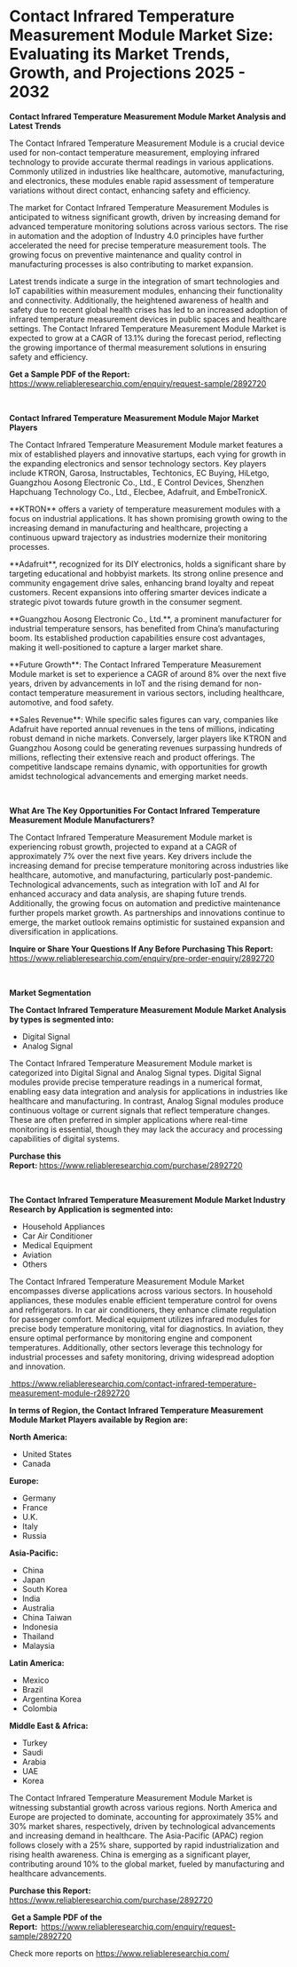 <p><h1>Contact Infrared Temperature Measurement Module Market Size: Evaluating its Market Trends, Growth, and Projections 2025 - 2032</h1></p><p><strong>Contact Infrared Temperature Measurement Module Market Analysis and Latest Trends</strong></p>
<p><p>The Contact Infrared Temperature Measurement Module is a crucial device used for non-contact temperature measurement, employing infrared technology to provide accurate thermal readings in various applications. Commonly utilized in industries like healthcare, automotive, manufacturing, and electronics, these modules enable rapid assessment of temperature variations without direct contact, enhancing safety and efficiency.</p><p>The market for Contact Infrared Temperature Measurement Modules is anticipated to witness significant growth, driven by increasing demand for advanced temperature monitoring solutions across various sectors. The rise in automation and the adoption of Industry 4.0 principles have further accelerated the need for precise temperature measurement tools. The growing focus on preventive maintenance and quality control in manufacturing processes is also contributing to market expansion.</p><p>Latest trends indicate a surge in the integration of smart technologies and IoT capabilities within measurement modules, enhancing their functionality and connectivity. Additionally, the heightened awareness of health and safety due to recent global health crises has led to an increased adoption of infrared temperature measurement devices in public spaces and healthcare settings. The Contact Infrared Temperature Measurement Module Market is expected to grow at a CAGR of 13.1% during the forecast period, reflecting the growing importance of thermal measurement solutions in ensuring safety and efficiency.</p></p>
<p><strong>Get a Sample PDF of the Report:&nbsp;</strong> <a href="https://www.reliableresearchiq.com/enquiry/request-sample/2892720?utm_campaign=2926&utm_medium=2&utm_source=Github&utm_content=ia&utm_term=15032025&utm_id=contact-infrared-temperature-measurement-module">https://www.reliableresearchiq.com/enquiry/request-sample/2892720</a></p>
<p>&nbsp;</p>
<p><strong>Contact Infrared Temperature Measurement Module Major Market Players</strong></p>
<p><p>The Contact Infrared Temperature Measurement Module market features a mix of established players and innovative startups, each vying for growth in the expanding electronics and sensor technology sectors. Key players include KTRON, Garosa, Instructables, Techtonics, EC Buying, HiLetgo, Guangzhou Aosong Electronic Co., Ltd., E Control Devices, Shenzhen Hapchuang Technology Co., Ltd., Elecbee, Adafruit, and EmbeTronicX.</p><p>**KTRON** offers a variety of temperature measurement modules with a focus on industrial applications. It has shown promising growth owing to the increasing demand in manufacturing and healthcare, projecting a continuous upward trajectory as industries modernize their monitoring processes.</p><p>**Adafruit**, recognized for its DIY electronics, holds a significant share by targeting educational and hobbyist markets. Its strong online presence and community engagement drive sales, enhancing brand loyalty and repeat customers. Recent expansions into offering smarter devices indicate a strategic pivot towards future growth in the consumer segment.</p><p>**Guangzhou Aosong Electronic Co., Ltd.**, a prominent manufacturer for industrial temperature sensors, has benefited from China’s manufacturing boom. Its established production capabilities ensure cost advantages, making it well-positioned to capture a larger market share.</p><p>**Future Growth**: The Contact Infrared Temperature Measurement Module market is set to experience a CAGR of around 8% over the next five years, driven by advancements in IoT and the rising demand for non-contact temperature measurement in various sectors, including healthcare, automotive, and food safety.</p><p>**Sales Revenue**: While specific sales figures can vary, companies like Adafruit have reported annual revenues in the tens of millions, indicating robust demand in niche markets. Conversely, larger players like KTRON and Guangzhou Aosong could be generating revenues surpassing hundreds of millions, reflecting their extensive reach and product offerings. The competitive landscape remains dynamic, with opportunities for growth amidst technological advancements and emerging market needs.</p></p>
<p>&nbsp;</p>
<p><strong>What Are The Key Opportunities For Contact Infrared Temperature Measurement Module Manufacturers?</strong></p>
<p><p>The Contact Infrared Temperature Measurement Module market is experiencing robust growth, projected to expand at a CAGR of approximately 7% over the next five years. Key drivers include the increasing demand for precise temperature monitoring across industries like healthcare, automotive, and manufacturing, particularly post-pandemic. Technological advancements, such as integration with IoT and AI for enhanced accuracy and data analysis, are shaping future trends. Additionally, the growing focus on automation and predictive maintenance further propels market growth. As partnerships and innovations continue to emerge, the market outlook remains optimistic for sustained expansion and diversification in applications.</p></p>
<p><strong>Inquire or Share Your Questions If Any Before Purchasing This Report:</strong> <a href="https://www.reliableresearchiq.com/enquiry/pre-order-enquiry/2892720?utm_campaign=2926&utm_medium=2&utm_source=Github&utm_content=ia&utm_term=15032025&utm_id=contact-infrared-temperature-measurement-module">https://www.reliableresearchiq.com/enquiry/pre-order-enquiry/2892720</a></p>
<p>&nbsp;</p>
<p><strong>Market Segmentation</strong></p>
<p><strong>The Contact Infrared Temperature Measurement Module Market Analysis by types is segmented into:</strong></p>
<p><ul><li>Digital Signal</li><li>Analog Signal</li></ul></p>
<p><p>The Contact Infrared Temperature Measurement Module market is categorized into Digital Signal and Analog Signal types. Digital Signal modules provide precise temperature readings in a numerical format, enabling easy data integration and analysis for applications in industries like healthcare and manufacturing. In contrast, Analog Signal modules produce continuous voltage or current signals that reflect temperature changes. These are often preferred in simpler applications where real-time monitoring is essential, though they may lack the accuracy and processing capabilities of digital systems.</p></p>
<p><strong>Purchase this Report:&nbsp;</strong><a href="https://www.reliableresearchiq.com/purchase/2892720?utm_campaign=2926&utm_medium=2&utm_source=Github&utm_content=ia&utm_term=15032025&utm_id=contact-infrared-temperature-measurement-module">https://www.reliableresearchiq.com/purchase/2892720</a></p>
<p>&nbsp;</p>
<p><strong>The Contact Infrared Temperature Measurement Module Market Industry Research by Application is segmented into:</strong></p>
<p><ul><li>Household Appliances</li><li>Car Air Conditioner</li><li>Medical Equipment</li><li>Aviation</li><li>Others</li></ul></p>
<p><p>The Contact Infrared Temperature Measurement Module Market encompasses diverse applications across various sectors. In household appliances, these modules enable efficient temperature control for ovens and refrigerators. In car air conditioners, they enhance climate regulation for passenger comfort. Medical equipment utilizes infrared modules for precise body temperature monitoring, vital for diagnostics. In aviation, they ensure optimal performance by monitoring engine and component temperatures. Additionally, other sectors leverage this technology for industrial processes and safety monitoring, driving widespread adoption and innovation.</p></p>
<p><a href="https://www.reliableresearchiq.com/contact-infrared-temperature-measurement-module-r2892720?utm_campaign=2926&utm_medium=2&utm_source=Github&utm_content=ia&utm_term=15032025&utm_id=contact-infrared-temperature-measurement-module">&nbsp;https://www.reliableresearchiq.com/contact-infrared-temperature-measurement-module-r2892720</a></p>
<p><strong>In terms of Region, the Contact Infrared Temperature Measurement Module Market Players available by Region are:</strong></p>
<p>
    <p> <strong> North America: </strong>
        <ul>
            <li>United States</li>
            <li>Canada</li>
        </ul>
        </p> 
    <p> <strong> Europe: </strong>
        <ul>
            <li>Germany</li>
            <li>France</li>
            <li>U.K.</li>
            <li>Italy</li>
            <li>Russia</li>
        </ul>
        </p> 
    <p> <strong> Asia-Pacific: </strong>
        <ul>
            <li>China</li>
            <li>Japan</li>
            <li>South Korea</li>
            <li>India</li>
            <li>Australia</li>
            <li>China Taiwan</li>
            <li>Indonesia</li>
            <li>Thailand</li>
            <li>Malaysia</li>
        </ul>
        </p> 
    <p> <strong> Latin America: </strong>
        <ul>
            <li>Mexico</li>
            <li>Brazil</li>
            <li>Argentina Korea</li>
            <li>Colombia</li>
        </ul>
        </p> 
    <p> <strong> Middle East & Africa: </strong>
        <ul>
            <li>Turkey</li>
            <li>Saudi</li>
            <li>Arabia</li>
            <li>UAE</li>
            <li>Korea</li>
        </ul>
    </p>
    </p>
<p><p>The Contact Infrared Temperature Measurement Module Market is witnessing substantial growth across various regions. North America and Europe are projected to dominate, accounting for approximately 35% and 30% market shares, respectively, driven by technological advancements and increasing demand in healthcare. The Asia-Pacific (APAC) region follows closely with a 25% share, supported by rapid industrialization and rising health awareness. China is emerging as a significant player, contributing around 10% to the global market, fueled by manufacturing and healthcare advancements.</p></p>
<p><strong>Purchase this Report: </strong><a href="https://www.reliableresearchiq.com/purchase/2892720?utm_campaign=2926&utm_medium=2&utm_source=Github&utm_content=ia&utm_term=15032025&utm_id=contact-infrared-temperature-measurement-module">https://www.reliableresearchiq.com/purchase/2892720</a></p>
<p>&nbsp;<strong>Get a Sample PDF of the Report:&nbsp;&nbsp;</strong><a href="https://www.reliableresearchiq.com/enquiry/request-sample/2892720?utm_campaign=2926&utm_medium=2&utm_source=Github&utm_content=ia&utm_term=15032025&utm_id=contact-infrared-temperature-measurement-module">https://www.reliableresearchiq.com/enquiry/request-sample/2892720</a></p>
<p><strong></strong></p>
<p>Check more reports on <a href="https://www.reliableresearchiq.com/?utm_campaign=2926&utm_medium=2&utm_source=Github&utm_content=ia&utm_term=15032025&utm_id=contact-infrared-temperature-measurement-module">https://www.reliableresearchiq.com/</a></p>